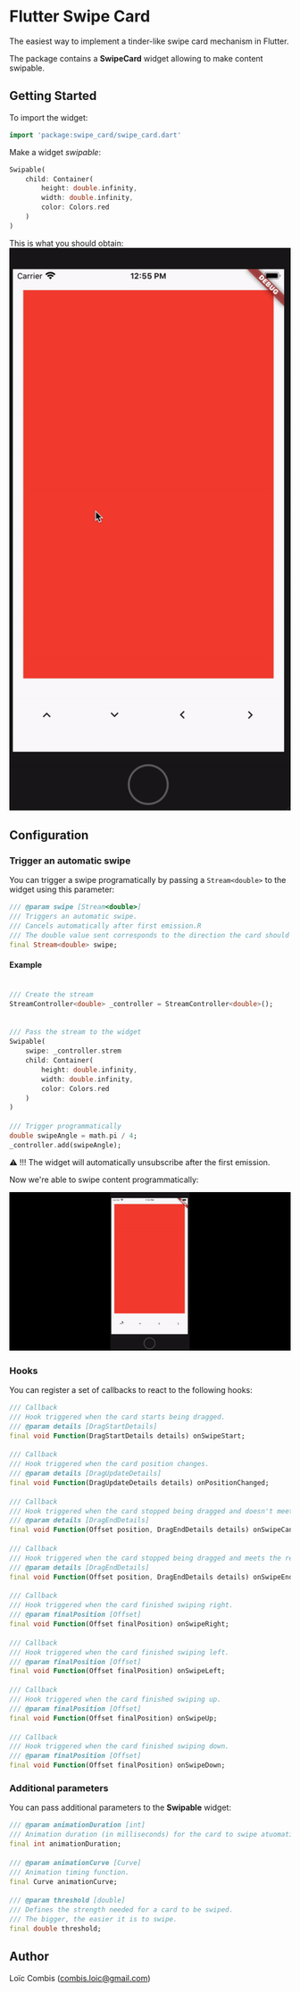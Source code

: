 # Flutter Swipe Card

The easiest way to implement a tinder-like swipe card mechanism in Flutter.

The package contains a **SwipeCard** widget allowing to make content swipable.

## Getting Started

To import the widget:

```dart
import 'package:swipe_card/swipe_card.dart'
```

Make a widget *swipable*:

```dart
Swipable(
    child: Container(
        height: double.infinity,
        width: double.infinity,
        color: Colors.red
    )
)
```

This is what you should obtain:
![Basic Swipe](./assets/basic_swipe.gif)

## Configuration

### Trigger an automatic swipe

You can trigger a swipe programatically by passing a `Stream<double>` to the widget using this parameter:

```dart
/// @param swipe [Stream<double>]
/// Triggers an automatic swipe.
/// Cancels automatically after first emission.R
/// The double value sent corresponds to the direction the card should follow (clockwise radian angle).
final Stream<double> swipe;
```

#### Example

```dart

/// Create the stream
StreamController<double> _controller = StreamController<double>();


/// Pass the stream to the widget
Swipable(
    swipe: _controller.strem
    child: Container(
        height: double.infinity,
        width: double.infinity,
        color: Colors.red
    )
)

/// Trigger programmatically
double swipeAngle = math.pi / 4;
_controller.add(swipeAngle);
```

⚠️ !!! The widget will automatically unsubscribe after the first emission.

Now we're able to swipe content programmatically:

![Basic Swipe](./assets/programmatically_swipe.gif)

### Hooks

You can register a set of callbacks to react to the following hooks:

```dart
/// Callback
/// Hook triggered when the card starts being dragged.
/// @param details [DragStartDetails]
final void Function(DragStartDetails details) onSwipeStart;

/// Callback
/// Hook triggered when the card position changes.
/// @param details [DragUpdateDetails]
final void Function(DragUpdateDetails details) onPositionChanged;

/// Callback
/// Hook triggered when the card stopped being dragged and doesn't meet the requirement to be swiped.
/// @param details [DragEndDetails]
final void Function(Offset position, DragEndDetails details) onSwipeCancel;

/// Callback
/// Hook triggered when the card stopped being dragged and meets the requirement to be swiped.
/// @param details [DragEndDetails]
final void Function(Offset position, DragEndDetails details) onSwipeEnd;

/// Callback
/// Hook triggered when the card finished swiping right.
/// @param finalPosition [Offset]
final void Function(Offset finalPosition) onSwipeRight;

/// Callback
/// Hook triggered when the card finished swiping left.
/// @param finalPosition [Offset]
final void Function(Offset finalPosition) onSwipeLeft;

/// Callback
/// Hook triggered when the card finished swiping up.
/// @param finalPosition [Offset]
final void Function(Offset finalPosition) onSwipeUp;

/// Callback
/// Hook triggered when the card finished swiping down.
/// @param finalPosition [Offset]
final void Function(Offset finalPosition) onSwipeDown;
```

### Additional parameters

You can pass additional parameters to the **Swipable** widget:

```dart
/// @param animationDuration [int]
/// Animation duration (in milliseconds) for the card to swipe atuomatically or get back to its original position on swipe cancel.
final int animationDuration;

/// @param animationCurve [Curve]
/// Animation timing function.
final Curve animationCurve;

/// @param threshold [double]
/// Defines the strength needed for a card to be swiped.
/// The bigger, the easier it is to swipe.
final double threshold;
```

## Author

Loïc Combis (combis.loic@gmail.com)
